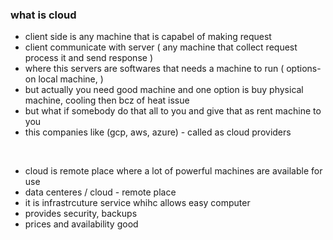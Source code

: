 ### what is cloud

- client side is any machine that is capabel of making request
- client communicate with server ( any machine that collect request process it and send response )
- where this servers are softwares that needs a machine to run ( options- on local machine, )
- but actually you need good machine and one option is buy physical machine, cooling then bcz of heat issue
- but what if somebody do that all to you and give that as rent machine to you
- this companies like (gcp, aws, azure) - called as cloud providers

<br/>

- cloud is remote place where a lot of powerful machines are available for use
- data centeres / cloud - remote place
- it is infrastrcuture service whihc allows easy computer
- provides security, backups
- prices and availability good